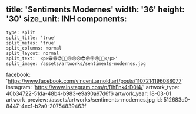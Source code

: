 title: 'Sentiments Modernes'
width: '36'
height: '30'
size_unit: INH
components:
  -
    type: split
    split_title: 'true'
    split_metas: 'true'
    split_columns: normal
    split_layout: normal
    split_text: '<p>😀😅😍🙂🧐🙃🙃😞😎😜😜😝🤩🤗</p>'
    split_image: /assets/artworks/sentiments-modernes.jpg
facebook: 'https://www.facebook.com/vincent.arnold.art/posts/1107214196088077'
instagram: 'https://www.instagram.com/p/BhEnk4rD0i4/'
artwork_type: 40b34722-51da-48b4-b983-e9a90a97d6f6
artwork_year: 18-03-01
artwork_preview: /assets/artworks/sentiments-modernes.jpg
id: 512683d0-8447-4ec1-b2a0-20754839463f

